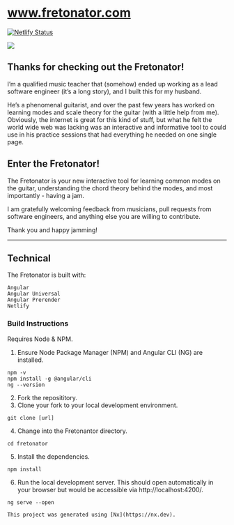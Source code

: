# www.fretonator.com

[![Netlify Status](https://api.netlify.com/api/v1/badges/87d9f619-8f13-47e8-99cc-5167db7294a6/deploy-status)](https://app.netlify.com/sites/fretonator/deploys)

<img src="https://www.fretonator.com/assets/img/og_twitter.png">

## Thanks for checking out the Fretonator!

I’m a qualified music teacher that (somehow) ended up working as a lead software engineer (it’s a long story), and I built this for my husban️d.

He’s a phenomenal guitarist, and over the past few years has worked on learning modes and scale theory for the guitar (with a little help from me). Obviously, the internet is great for this kind of stuff, but what he felt the world wide web was lacking was an interactive and informative tool to could use in his practice sessions that had everything he needed on one single page.

## Enter the Fretonator!

The Fretonator is your new interactive tool for learning common modes on the guitar, understanding the chord theory behind the modes, and most importantly - having a jam.

I am gratefully welcoming feedback from musicians, pull requests from software engineers, and anything else you are willing to contribute.

Thank you and happy jamming!

___

## Technical

The Fretonator is built with:

```
Angular
Angular Universal
Angular Prerender
Netlify
```

### Build Instructions
Requires Node & NPM.

1. Ensure Node Package Manager (NPM) and Angular CLI (NG) are installed.
```
npm -v
npm install -g @angular/cli
ng --version
```
2. Fork the reposititory.
3. Clone your fork to your local development environment.
```
git clone [url]
```
4. Change into the Fretonantor directory.
```
cd fretonator
```
5. Install the dependencies.
```
npm install
```
6. Run the local development server. This should open automatically in your browser but would be accessible via http://localhost:4200/.
```
ng serve --open
```


```
This project was generated using [Nx](https://nx.dev).
```
